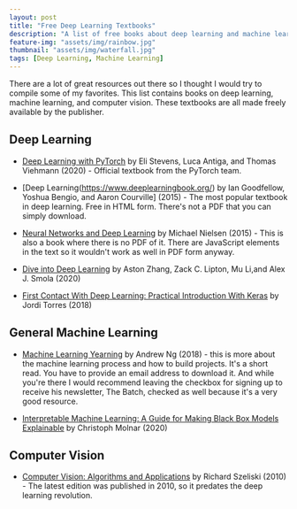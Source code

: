 ```yaml
---
layout: post
title: "Free Deep Learning Textbooks"
description: "A list of free books about deep learning and machine learning"
feature-img: "assets/img/rainbow.jpg"
thumbnail: "assets/img/waterfall.jpg"
tags: [Deep Learning, Machine Learning]
---
```


There are a lot of great resources out there so I thought I would try to compile some of my favorites. This list contains books on deep learning, machine learning, and computer vision. These textbooks are all made freely available by the publisher.

## Deep Learning

* [Deep Learning with PyTorch](https://pytorch.org/assets/deep-learning/Deep-Learning-with-PyTorch.pdf) by Eli Stevens, Luca Antiga, and Thomas Viehmann (2020) - Official textbook from the PyTorch team.

* [Deep Learning(https://www.deeplearningbook.org/) by Ian Goodfellow, Yoshua Bengio, and Aaron Courville] (2015) - The most popular textbook in deep learning. Free in HTML form. There's not a PDF that you can simply download.

* [Neural Networks and Deep Learning](http://neuralnetworksanddeeplearning.com/index.html) by Michael Nielsen (2015) - This is also a book where there is no PDF of it. There are JavaScript elements in the text so it wouldn't work as well in PDF form anyway.

* [Dive into Deep Learning](http://d2l.ai/) by Aston Zhang, Zack C. Lipton, Mu Li,and  Alex J. Smola (2020)

* [First Contact With Deep Learning: Practical Introduction With Keras](https://torres.ai/first-contact-deep-learning-practical-introduction-keras/) by Jordi Torres (2018)

## General Machine Learning

* [Machine Learning Yearning](https://www.deeplearning.ai/machine-learning-yearning/) by Andrew Ng (2018) - this is more about the machine learning process and how to build projects. It's a short read. You have to provide an email address to download it. And while you're there I would recommend leaving the checkbox for signing up to receive his newsletter, The Batch, checked as well because it's a very good resource.

* [Interpretable Machine Learning: A Guide for Making Black Box Models Explainable](https://christophm.github.io/interpretable-ml-book/) by Christoph Molnar (2020)

## Computer Vision

* [Computer Vision: Algorithms and Applications](http://szeliski.org/Book/drafts/SzeliskiBook_20100903_draft.pdf) by Richard Szeliski (2010) - The latest edition was published in 2010, so it predates the deep learning revolution.

